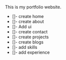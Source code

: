 This is my portfolio website.

- []- create home
- []- create about
- []- Add ui
- []- create contact
- []- create projects
- []- create blogs
- []- add skills
- []- add experience 